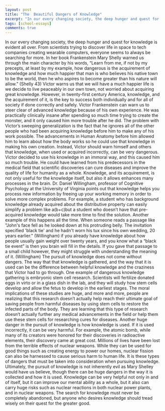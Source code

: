 ```yaml
---
layout: post
title: "The  Beautiful Dangers of Knowledge"
excerpt: "In our every changing society, the deep hunger and quest for knowledge is evident all over."
tags: [school-essays]
comments: true
---
```


In our every changing society, the deep hunger and quest for knowledge is evident all over. From scientists trying to discover life in space to tech companies creating wearable computers, everyone seems to always be searching for more. In her book Frankenstein Mary Shelly warned us through the main character by his words, “Learn from me, if not by my precepts, at least by my example, how dangerous is the acquirement of knowledge and how much happier that man is who believes his native town to be the world, then he who aspires to become greater than his nature will allow.” (Shelly 43) Victor warns us that we will have a much happier life is we decide to live peaceably in our own town, not worried about acquiring great knowledge. However, in twenty-first century America, knowledge, and the acquirement of it, is the key to success both individually and for all of society if done correctly and safely.
Victor Frankenstein can warn us to steer clear of advanced knowledge because of his own experience. He was practically clinically insane after spending so much time trying to create the monster, and it only caused him more trouble after he did. The problem with Victor’s sweeping generalization is the fact that he ignores all of the other people who had been acquiring knowledge before him to make any of his work possible. The advancements in Human Anatomy before him allowed him to learn about how the body works so he could use that knowledge in making his own creation. Instead, Victor should warn himself and others that knowledge, when used or acquired incorrectly, can be very dangerous. Victor decided to use his knowledge in an immoral way, and this caused him so much trouble. He could have learned from his predecessors in the medical field that scientific discoveries can cure diseases and improve the quality of life for humanity as a whole. 
Knowledge, and its acquirement, is not only useful for the knowledge itself, but also it allows enhances many processes in the brain. Dr. Daniel Willingham, professor of Cognitive Psychology at the University of Virginia points out that knowledge helps you process new information by freeing up your working memory in order to solve more complex problems. For example, a student who has background knowledge already acquired about the distributive property can easily simplify a problem like a(b+c)but a student who doesn’t have that pre-acquired knowledge would take more time to find the solution. Another example of this happens all the time. When someone reads a passage like "John's face fell as he looked down at his protruding belly. The invitation specified 'black tie' and he hadn't worn his tux since his own wedding, 20 years earlier." (Willingham) if you already have knowledge about how people usually gain weight over twenty years, and you know what a “black tie event” is then you brain will fill in the details. If you gave that passage to a small child however, they might struggle with understanding the meaning of it. (Willingham)
The pursuit of knowledge does not come without dangers. The way that that knowledge is gathered, and the way that it is used can be the difference between helpful knowledge and the craziness that Victor had to go through. One example of dangerous knowledge gathering is embryonic stem cell research. Scientists will fertilize donated eggs in virto or in a glass dish in the lab, and they will study how stem cells develop and allow the fetus to develop in the earliest stages. The moral implications of these studies are huge, and more and more, people are realizing that this research doesn’t actually help reach their ultimate goal of saving people from harmful diseases by using stem cells to restore the infected parts of the body. They are learning that this type of research doesn’t actually further any medical advancements in the field or help them use these stem cells for researching cures for diseases.
Another huge danger in the pursuit of knowledge is how knowledge is used. If it is used incorrectly, it can be very harmful. For example, the atomic bomb, while many of its creators were honored for their discoveries in radioactive elements, their discovery came at great cost. Millions of lives have been lost from the terrible effects of nuclear weapons. While they can be used for good things such as creating energy to power our homes, nuclear fission can also be harnessed to cause serious harm to human life. It is these types of dangers that must be taken into consideration when pursuing knowledge.
Ultimately, the pursuit of knowledge is not inherently evil as Mary Shelley would have us believe, though there can be huge dangers in the way it is collected and how it is used. Knowledge can be very helpful not only in and of itself, but it can improve our mental ability as a whole, but it also can carry huge risks such as nuclear reactions in both nuclear power plants, and in nuclear weapons. The search for knowledge must never be completely abandoned, but anyone who desires knowledge should tread wisely on their quest for the greater good.  

